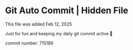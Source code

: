 # Git Auto Commit | Hidden File

This file was added Feb 12, 2025

Just for fun and keeping my daily git commit active 🤪

commit number: 715189
